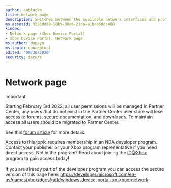 ```yaml
---
author: aablackm
title: Network page
description: Switches between the available network interfaces and profiles, configures Fiddler, and retrieves the network configuration information.
ms.assetid: 9255dd69-58b9-00a6-21da-b1bab60dc488
kindex:
- Network page (Xbox Device Portal)
- Xbox Device Portal, Network page
ms.author: dapayn
ms.topic: conceptual
edited: '09/30/2020'
security: secure
---
```


# Network page
> [!IMPORTANT]
> Starting February 3rd 2022, all user permissions will be managed in Partner Center, any users that do not exist in the Partner Center user store will lose access to forums, secure documentation, and downloads. To maintain access all users should be migrated to Partner Center. <p></p>See this <a href="https://forums.xboxlive.com/articles/132187/breaking-change-user-access-for-forums-secure-docu.html">forum article</a> for more details.  

 Access to this topic requires membership in an NDA developer program. Contact your publisher or your Xbox program representative if you need direct access. Not in the program? Read about joining the <a href="https://www.xbox.com/Developers/id">ID@Xbox</a> program to gain access today!  <br/><br/>If you are already part of the developer program you can access the secure version of this page here: <a target="_blank" href="https://developer.microsoft.com/en-us/games/xbox/docs/gdk/windows-device-portal-on-xbox-network">https://developer.microsoft.com/en-us/games/xbox/docs/gdk/windows-device-portal-on-xbox-network</a>